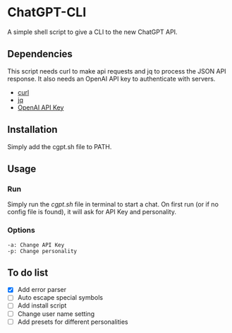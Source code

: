 # ChatGPT-CLI
A simple shell script to give a CLI to the new ChatGPT API.

## Dependencies
This script needs curl to make api requests and jq to process the JSON API response. It also needs an OpenAI API key to authenticate with servers.

* [curl](https://www.curl.se)
* [jq](https://stedolan.github.io/jq/)
* [OpenAI API Key](https://platform.openai.com/account/api-keys)

## Installation
Simply add the cgpt.sh file to PATH.

## Usage

### Run
Simply run the *cgpt.sh* file in terminal to start a chat. On first run (or if no config file is found), it will ask for API Key and personality.

### Options
```
-a: Change API Key
-p: Change personality
```

## To do list
- [X] Add error parser
- [ ] Auto escape special symbols
- [ ] Add install script
- [ ] Change user name setting
- [ ] Add presets for different personalities
